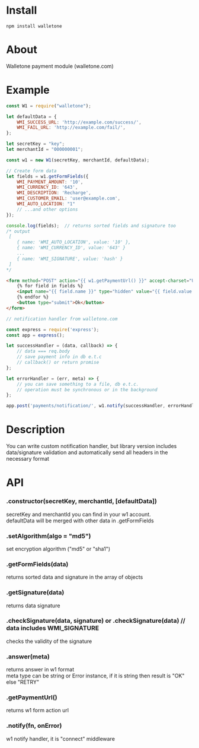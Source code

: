 # Install 
`npm install walletone`

# About
Walletone payment module (walletone.com)

# Example
```js
const W1 = require("walletone");

let defaultData = {
    WMI_SUCCESS_URL: 'http://example.com/success/',
    WMI_FAIL_URL: 'http://example.com/fail/',
};

let secretKey = "key";
let merchantId = "000000001";

const w1 = new W1(secretKey, merchantId, defaultData);

// Create form data
let fields = w1.getFormFields({
    WMI_PAYMENT_AMOUNT: '10',
    WMI_CURRENCY_ID: '643',
    WMI_DESCRIPTION: 'Recharge',
    WMI_CUSTOMER_EMAIL: 'user@example.com',
    WMI_AUTO_LOCATION: "1"
    // ...and other options
});

console.log(fields);  // returns sorted fields and signature too
/* output
 [
    { name: 'WMI_AUTO_LOCATION', value: '10' },
    { name: 'WMI_CURRENCY_ID', value: '643' }     
    ... 
    { name: 'WMI_SIGNATURE', value: 'hash' }
 ]
*/
```

```html
<form method="POST" action="{{ w1.getPaymentUrl() }}" accept-charset="UTF-8">
    {% for field in fields %}
    <input name="{{ field.name }}" type="hidden" value="{{ field.value }}"/>
    {% endfor %}             
    <button type="submit">Ok</button>
</form>
```

```js
// notification handler from walletone.com

const express = require('express');
const app = express();

let successHandler = (data, callback) => {
    // data === req.body    
    // save payment info in db e.t.c    
    // callback() or return promise
};

let errorHandler = (err, meta) => {
    // you can save something to a file, db e.t.c.
    // operation must be synchronous or in the background 
};

app.post('payments/notification/', w1.notify(successHandler, errorHandler));

```

# Description
You can write custom notification handler, but library version includes data/signature validation and automatically send all headers in the necessary format

# API
### .constructor(secretKey, merchantId, [defaultData])
secretKey and merchantId you can find in your w1 account.  
defaultData will be merged with other data in .getFormFields

### .setAlgorithm(algo = "md5")
set encryption algorithm ("md5" or "sha1")

### .getFormFields(data)
returns sorted data and signature in the array of objects

### .getSignature(data)
returns data signature

### .checkSignature(data, signature) or .checkSignature(data) // data includes WMI_SIGNATURE
checks the validity of the signature 

### .answer(meta)
returns answer in w1 format  
meta type can be string or Error instance, if it is string then result is "OK" else "RETRY" 

### .getPaymentUrl()
returns w1 form action url

### .notify(fn, onError)
w1 notify handler, it is "connect" middleware




